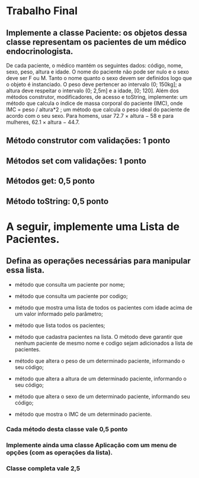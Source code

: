 # Trabalho Final

## Implemente a classe Paciente: os objetos dessa classe representam os pacientes de um médico endocrinologista.
  De cada paciente, o médico mantém os seguintes dados: código, nome, sexo, peso, altura e idade. O nome do paciente não pode ser nulo e o sexo deve ser F ou M. Tanto o nome quanto o sexo devem ser definidos logo que o objeto é instanciado. O peso deve pertencer ao intervalo (0; 150kg]; a altura deve respeitar o intervalo (0; 2,5m] e a idade, [0; 120]. 
  Além dos métodos construtor, modificadores, de acesso e toString, implemente: um método que calcula o índice de massa corporal do paciente (IMC), onde IMC = peso / altura*2 ; um método que calcula o peso ideal do paciente de acordo com o seu sexo. Para homens, usar 72.7 × altura − 58 e para mulheres, 62.1 × altura − 44.7. 

## Método construtor com validações: 1 ponto

## Métodos set com validações: 1 ponto

## Métodos get: 0,5 ponto

## Método toString: 0,5 ponto

# A seguir, implemente uma Lista de Pacientes.
## Defina as operações necessárias para manipular essa lista. 

- método que consulta um paciente por nome;

- método que consulta um paciente por codigo;

- método que mostra uma lista de todos os pacientes com idade acima de um valor informado pelo parâmetro;

- método que lista todos os pacientes;

- método que cadastra pacientes na lista. O método deve garantir que nenhum paciente de mesmo nome e codigo sejam adicionados a lista de pacientes.

- método que altera o peso de um determinado paciente, informando o seu código;

- método que altera a altura de um determinado paciente, informando o seu código;

- método que altera o sexo de um determinado paciente, informando seu código;

- método que mostra o IMC de um determinado paciente.

### Cada método desta classe  vale 0,5 ponto
### Implemente ainda uma classe Aplicação com um menu de opções (com as operações da lista).
### Classe completa vale 2,5

